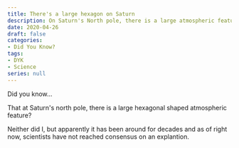 ```yaml
---
title: There's a large hexagon on Saturn
description: On Saturn's North pole, there is a large atmospheric feature.
date: 2020-04-26
draft: false
categories:
- Did You Know?
tags:
- DYK
- Science
series: null
---
```


Did you know...

That at Saturn's north pole, there is a large hexagonal shaped atmospheric feature?

Neither did I, but apparently it has been around for decades and as of right now, scientists have not reached consensus
on an explantion.
